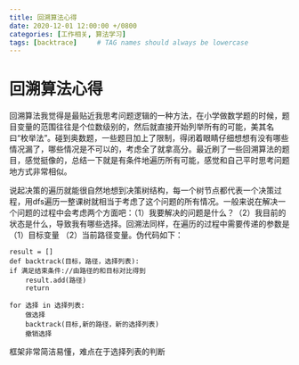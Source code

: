 ```yaml
---
title: 回溯算法心得
date: 2020-12-01 12:00:00 +/0800
categories: [工作相关, 算法学习]
tags: [backtrace]     # TAG names should always be lowercase
---
```


# 回溯算法心得

回溯算法我觉得是最贴近我思考问题逻辑的一种方法，在小学做数学题的时候，题目变量的范围往往是个位数级别的，然后就直接开始列举所有的可能，美其名曰“枚举法”。碰到奥数题，一些题目加上了限制，得闭着眼睛仔细想想有没有哪些情况漏了，哪些情况是不可以的，考虑全了就拿高分。最近刷了一些回溯算法的题目，感觉挺像的，总结一下就是有条件地遍历所有可能，感觉和自己平时思考问题地方式非常相似。

说起决策的遍历就能很自然地想到决策树结构，每一个树节点都代表一个决策过程，用dfs遍历一整课树就相当于考虑了这个问题的所有情况。一般来说在解决一个问题的过程中会考虑两个方面吧：（1）我要解决的问题是什么？（2）我目前的状态是什么，导致我有哪些选择。回溯法同样，在遍历的过程中需要传递的参数是（1）目标变量 （2）当前路径变量。伪代码如下：

    result = []
    def backtrack(目标，路径，选择列表):
    if 满足结束条件://由路径的和目标对比得到
        result.add(路径)
        return

    for 选择 in 选择列表:
        做选择
        backtrack(目标,新的路径，新的选择列表)
        撤销选择

框架非常简洁易懂，难点在于选择列表的判断